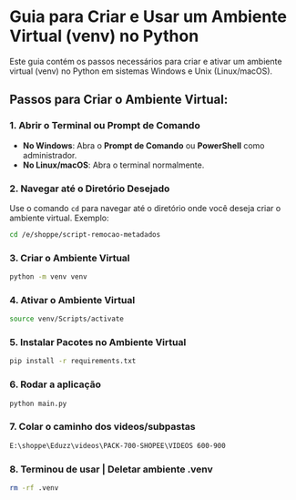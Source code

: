 # Guia para Criar e Usar um Ambiente Virtual (venv) no Python

Este guia contém os passos necessários para criar e ativar um ambiente virtual (venv) no Python em sistemas Windows e Unix (Linux/macOS).

## Passos para Criar o Ambiente Virtual:

### 1. Abrir o Terminal ou Prompt de Comando

- **No Windows**: Abra o **Prompt de Comando** ou **PowerShell** como administrador.
- **No Linux/macOS**: Abra o terminal normalmente.

### 2. Navegar até o Diretório Desejado

Use o comando `cd` para navegar até o diretório onde você deseja criar o ambiente virtual. Exemplo:

```bash
cd /e/shoppe/script-remocao-metadados
```
### 3. Criar o Ambiente Virtual

```bash
python -m venv venv

```

### 4. Ativar o Ambiente Virtual

```bash
source venv/Scripts/activate
```



### 5. Instalar Pacotes no Ambiente Virtual

```bash
pip install -r requirements.txt

```


### 6. Rodar a aplicação

```bash
python main.py
```

### 7. Colar o caminho dos videos/subpastas

```bash
E:\shoppe\Eduzz\videos\PACK-700-SHOPEE\VIDEOS 600-900
```

### 8. Terminou de usar | Deletar ambiente .venv

```bash
rm -rf .venv

```


